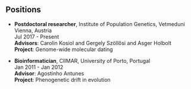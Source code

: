 ## Positions

* **Postdoctoral researcher**, Institute of Population Genetics, Vetmeduni Vienna, Austria <br/>
Jul 2017 - Present <br/>
**Advisors**: Carolin Kosiol and Gergely Szöllősi and Asger Holbolt <br/>
**Project**: Genome-wide molecular dating

* **Bioinformatician**, CIIMAR, University of Porto, Portugal <br/>
Jan 2011 - Jan 2012 <br/>
 **Advisor**: Agostinho Antunes<br/>
**Project**: Phenogenetic drift in evolution <br/>
